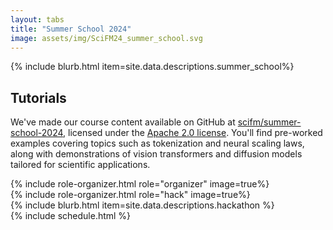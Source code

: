 ```yaml
---
layout: tabs
title: "Summer School 2024"
image: assets/img/SciFM24_summer_school.svg
---
```

<div class="tab-content" id="pills-tabContent">
    <div class="tab-pane fade show active" id="about" role="tabpanel" aria-labelledby="pills-about-tab"> 
        {% include blurb.html item=site.data.descriptions.summer_school%}
        <div style="overflow-x: scroll;">
        <h2> Tutorials </h2>
        <p>
            We've made our course content available on GitHub at <a href="https://github.com/scifm/summer-school-2024">scifm/summer-school-2024</a>, licensed under the <a href="https://www.apache.org/licenses/LICENSE-2.0.html">Apache 2.0 license</a>.
            You'll find pre-worked examples covering topics such as tokenization and neural scaling laws, along with demonstrations of vision transformers and diffusion models tailored for scientific applications.
        </p>
        </div>
    </div>
    <div class="tab-pane fade" id="organizers" role="tabpanel" aria-labelledby="pills-organizers-tab">
        <section>
        {% include role-organizer.html role="organizer" image=true%}
        </section>
        <section>
        {% include role-organizer.html role="hack" image=true%}
        </section>
    </div>
    <div class="tab-pane fade" id="hackathon" role="tabpanel" aria-labelledby="pills-hackathon-tab">
        {% include  blurb.html item=site.data.descriptions.hackathon %}
    </div>
    <div class="tab-pane fade" id="schedule" role="tabpanel" aria-labelledby="pills-schedule-tab">
        {% include schedule.html %}
    </div>
</div>
